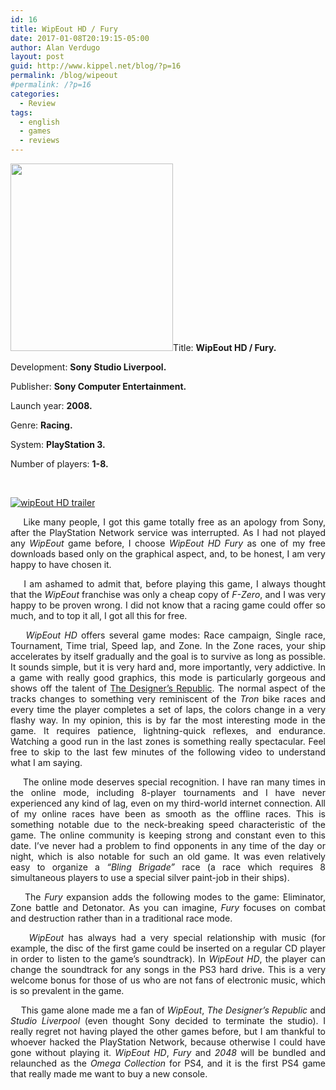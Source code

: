 ```yaml
---
id: 16
title: WipEout HD / Fury
date: 2017-01-08T20:19:15-05:00
author: Alan Verdugo
layout: post
guid: http://www.kippel.net/blog/?p=16
permalink: /blog/wipeout
#permalink: /?p=16
categories:
  - Review
tags:
  - english
  - games
  - reviews
---
```

<img class="alignright size-full wp-image-1887" src="https://github.com/alanverdugo/alanverdugo.github.io/tree/master/wp-content/uploads/2017/01/wipeout-hd-fury-cover.jpg" alt="" width="260" height="300" />Title: **WipEout HD / Fury.**

Development: **Sony Studio Liverpool.**

Publisher: **Sony Computer Entertainment.**

Launch year: **2008.**

Genre: **Racing.**

System: **PlayStation 3.**

Number of players: **1-8.**

&nbsp;

[![wipEout HD trailer](https://img.youtube.com/vi/XfAuuNv6790/0.jpg)](https://www.youtube.com/watch?v=XfAuuNv6790 "wipEout HD trailer")

<p style="text-align: justify;">
      Like many people, I got this game totally free as an apology from Sony, after the PlayStation Network service was interrupted. As I had not played any <em>WipEout</em> game before, I choose <em>WipEout HD Fury</em> as one of my free downloads based only on the graphical aspect, and, to be honest, I am very happy to have chosen it.
</p>

<p style="text-align: justify;">
      I am ashamed to admit that, before playing this game, I always thought that the <em>WipEout</em> franchise was only a cheap copy of <em>F-Zero</em>, and I was very happy to be proven wrong. I did not know that a racing game could offer so much, and to top it all, I got all this for free.
</p>

<p style="text-align: justify;">
      <em>WipEout HD</em> offers several game modes: Race campaign, Single race, Tournament, Time trial, Speed lap, and Zone. In the Zone races, your ship accelerates by itself gradually and the goal is to survive as long as possible. It sounds simple, but it is very hard and, more importantly, very addictive. In a game with really good graphics, this mode is particularly gorgeous and shows off the talent of <a href="http://www.thedesignersrepublic.com/" target="_blank">The Designer&#8217;s Republic</a>. The normal aspect of the tracks changes to something very reminiscent of the <em>Tron</em> bike races and every time the player completes a set of laps, the colors change in a very flashy way. In my opinion, this is by far the most interesting mode in the game. It requires patience, lightning-quick reflexes, and endurance. Watching a good run in the last zones is something really spectacular. Feel free to skip to the last few minutes of the following video to understand what I am saying.
</p>



<p style="text-align: justify;">
      The online mode deserves special recognition. I have ran many times in the online mode, including 8-player tournaments and I have never experienced any kind of lag, even on my third-world internet connection. All of my online races have been as smooth as the offline races. This is something notable due to the neck-breaking speed characteristic of the game. The online community is keeping strong and constant even to this date. I&#8217;ve never had a problem to find opponents in any time of the day or night, which is also notable for such an old game. It was even relatively easy to organize a <em>&#8220;Bling Brigade&#8221;</em> race (a race which requires 8 simultaneous players to use a special silver paint-job in their ships).
</p>

<p style="text-align: justify;">
      The <em>Fury</em> expansion adds the following modes to the game: Eliminator, Zone battle and Detonator. As you can imagine, <em>Fury</em> focuses on combat and destruction rather than in a traditional race mode.
</p>



<p style="text-align: justify;">
      <em>WipEout</em> has always had a very special relationship with music (for example, the disc of the first game could be inserted on a regular CD player in order to listen to the game&#8217;s soundtrack). In <em>WipEout HD</em>, the player can change the soundtrack for any songs in the PS3 hard drive. This is a very welcome bonus for those of us who are not fans of electronic music, which is so prevalent in the game.
</p>

<p style="text-align: justify;">
      This game alone made me a fan of <em>WipEout</em>, <em>The Designer&#8217;s Republic</em> and <em>Studio Liverpool</em> (even thought Sony decided to terminate the studio). I really regret not having played the other games before, but I am thankful to whoever hacked the PlayStation Network, because otherwise I could have gone without playing it. <em>WipEout HD</em>, <em>Fury</em> and <em>2048</em> will be bundled and relaunched as the <em>Omega Collection</em> for PS4, and it is the first PS4 game that really made me want to buy a new console.
</p>
